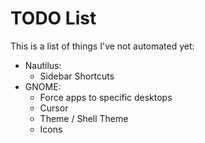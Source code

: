 # TODO List

This is a list of things I've not automated yet:

- Nautilus:
  - Sidebar Shortcuts
- GNOME:
  - Force apps to specific desktops
  - Cursor
  - Theme / Shell Theme
  - Icons
